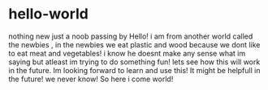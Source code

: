 # hello-world
nothing new just a noob passing by 
Hello! i am from another world called the newbies , in the newbies we eat plastic and wood because we dont like to eat meat and vegetables! 
 i know he doesnt make any sense what im saying but atleast im trying to do something fun! lets see how this will work in the future. Im looking forward to learn and use this!
 It might be helpfull in the future! we never know! 
 So here i come world!
